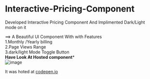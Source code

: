 # Interactive-Pricing-Component
Developed Interactive Pricing Component And Implimented Dark/Light mode on it

==> A Beautiful UI Component With with Features
<br>
1.Monthly /Yearly billing 
<br>
2.Page Views Range
<br>
3.dark/light Mode Toggle Button 
<br>
 **Have Look At Hosted component***
 <br>
  ![image](https://user-images.githubusercontent.com/84612525/178567579-5ce511de-b177-4673-868a-ed4b03bdf824.png)

It was hoted at [codepen.io](https://codepen.io/babajankhanp/full/QWmKdLO)
